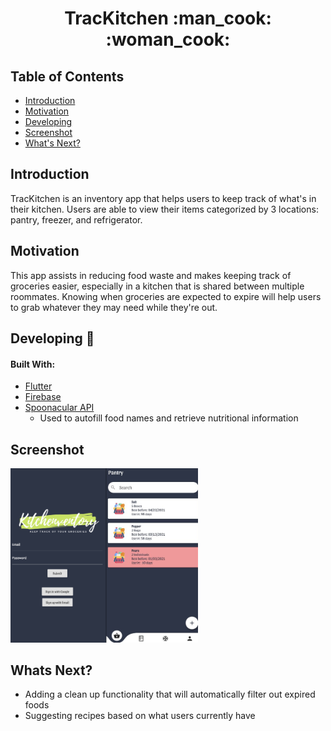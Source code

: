 <h1 align = "center"> TracKitchen :man_cook: :woman_cook: </h1>

## Table of Contents
- [Introduction](#introduction)
- [Motivation](#motivation)
- [Developing](#developing)
- [Screenshot](#screenshot)
- [What's Next?](#what's-next?)

## Introduction

TracKitchen is an inventory app that helps users to keep track of what's in their kitchen. Users are able to view their items categorized by 3 locations: pantry, freezer, and refrigerator.

## Motivation

This app assists in reducing food waste and makes keeping track of groceries easier, especially in a kitchen that is shared between multiple roommates. Knowing when groceries are expected to expire will help users to grab whatever they may need while they're out.

## Developing :fork_and_knife:

#### Built With:
- [Flutter](https://flutter.dev/)
- [Firebase](https://firebase.google.com/)
- [Spoonacular API](https://spoonacular.com/food-api)
    - Used to autofill food names and retrieve nutritional information

## Screenshot
<img src = 'assets/images/TracKit_image.png' width = 300>

## Whats Next?
- Adding a clean up functionality that will automatically filter out expired foods
- Suggesting recipes based on what users currently have
